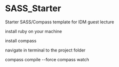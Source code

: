 # SASS_Starter
Starter SASS/Compass template for IDM guest lecture

install ruby on your machine

install compass

navigate in terminal to the project folder

compass compile --force
compass watch
